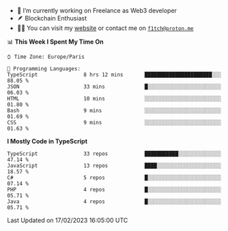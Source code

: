- 🔭 I’m currently working on Freelance as Web3 developer
- 🪶 Blockchain Enthusiast
- 👨‍💻 You can visit my [website](https://f1tch.xyz) or contact me on [`f1tch@proton.me`](mailto:f1tch@proton.me)

<!--START_SECTION:waka-->
📊 **This Week I Spent My Time On** 

```text
⌚︎ Time Zone: Europe/Paris

💬 Programming Languages: 
TypeScript               8 hrs 12 mins       ██████████████████████░░░   88.05 % 
JSON                     33 mins             █░░░░░░░░░░░░░░░░░░░░░░░░   06.03 % 
HTML                     10 mins             ░░░░░░░░░░░░░░░░░░░░░░░░░   01.80 % 
Bash                     9 mins              ░░░░░░░░░░░░░░░░░░░░░░░░░   01.69 % 
CSS                      9 mins              ░░░░░░░░░░░░░░░░░░░░░░░░░   01.63 % 

```

**I Mostly Code in TypeScript** 

```text
TypeScript               33 repos            ███████████░░░░░░░░░░░░░░   47.14 % 
JavaScript               13 repos            ████░░░░░░░░░░░░░░░░░░░░░   18.57 % 
C#                       5 repos             █░░░░░░░░░░░░░░░░░░░░░░░░   07.14 % 
PHP                      4 repos             █░░░░░░░░░░░░░░░░░░░░░░░░   05.71 % 
Java                     4 repos             █░░░░░░░░░░░░░░░░░░░░░░░░   05.71 % 

```



 Last Updated on 17/02/2023 16:05:00 UTC
<!--END_SECTION:waka-->
